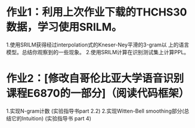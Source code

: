# 作业1：利用上次作业下载的THCHS30数据，学习使用SRILM。
1.使用SRILM获得经过interpolation式的Kneser-Ney平滑的3-gram以
上的语言模型。总结你观察到的一些现象。
2.使用SRILM计算在识别测试集上计算PPL。

# 作业2：[修改自哥伦比亚大学语音识别课程E6870的一部分]（阅读代码框架）
1.实现N-gram计数 (实验指导书part 2.2)
2.实现Witten-Bell smoothing部分(总结它的Intuition) (实验指导书
part 4)
